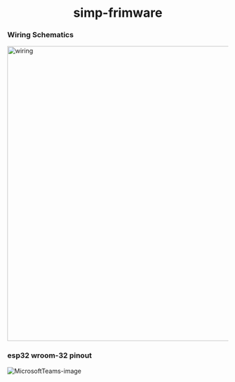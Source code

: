 <div align="center">

# simp-frimware

</div>

### Wiring Schematics
<img width="673" alt="wiring" src="https://user-images.githubusercontent.com/55241427/210976036-57dc7b87-78e5-497f-b6ae-d05fce35c4ae.png">

### esp32 wroom-32 pinout
![MicrosoftTeams-image](https://user-images.githubusercontent.com/55241427/210976130-912ec84e-b6f5-4fda-a329-bcf2e337e9f0.png)
